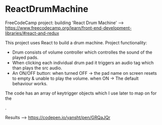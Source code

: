 # ReactDrumMachine

FreeCodeCamp project: building 'React Drum Machine' --> <br/>
https://www.freecodecamp.org/learn/front-end-development-libraries/#react-and-redux

This project uses React to build a drum machine.
Project functionality:
- Drum consists of volume controller which controlles the sound of the played pads.
- When clicking each individual drum pad it triggers an audio tag which than plays the src audio.
- An ON/OFF button: 
when turned OFF -> the pad name on screen resets to empty & unable to play the volume.
when ON -> The default behaviour works.

The code has an array of keytrigger objects which I use later to map on for the <div>.



Results --> 
https://codepen.io/yansht/pen/GRQaJQr
